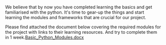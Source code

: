 We believe that by now you have completed learning the basics and get familiarised with the python. It's time to gear-up the things and start learning the modules and frameworks that are crucial for our project.

Please find attached the document below covering the required modules for the project with links to their learning resources. And try to complete them in 1 week.[Basic_Python_Modules.docx](https://github.com/user-attachments/files/20953335/Basic_Python_Modules.docx)
